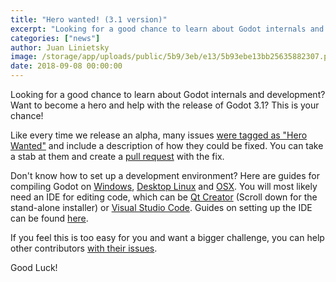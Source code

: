 ```yaml
---
title: "Hero wanted! (3.1 version)"
excerpt: "Looking for a good chance to learn about Godot internals and development? Want to become a hero and help with the release of Godot 3.1? This is your chance!"
categories: ["news"]
author: Juan Linietsky
image: /storage/app/uploads/public/5b9/3eb/e13/5b93ebe13bb25635882307.png
date: 2018-09-08 00:00:00
---
```


Looking for a good chance to learn about Godot internals and development? Want to become a hero and help with the release of Godot 3.1? This is your chance!

Like every time we release an alpha, many issues [were tagged as "Hero Wanted"](https://github.com/godotengine/godot/issues?q=is%3Aopen+is%3Aissue+label%3Abug+milestone%3A3.1+sort%3Acreated-asc+label%3A%22hero+wanted%21%22) and include a description of how they could be fixed. You can take a stab at them and create a [pull request](http://docs.godotengine.org/en/3.0/community/contributing/pr_workflow.html) with the fix.

Don't know how to set up a development environment? Here are guides for compiling Godot on [Windows](http://docs.godotengine.org/en/3.0/development/compiling/compiling_for_windows.html), [Desktop Linux](http://docs.godotengine.org/en/3.0/development/compiling/compiling_for_x11.html) and [OSX](http://docs.godotengine.org/en/3.0/development/compiling/compiling_for_osx.html). You will most likely need an IDE for editing code, which can be [Qt Creator](https://www1.qt.io/offline-installers/) (Scroll down for the stand-alone installer) or [Visual Studio Code](https://code.visualstudio.com/). Guides on setting up the IDE can be found [here](http://docs.godotengine.org/en/3.0/development/cpp/configuring_an_ide.html).



If you feel this is too easy for you and want a bigger challenge, you can help other contributors [with their issues](https://github.com/godotengine/godot/issues/21855).

Good Luck!